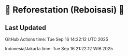 
# 🌳 Reforestation (Reboisasi) 🌲

## Last Updated

GitHub Actions time: Tue Sep 16 14:22:12 UTC 2025

Indonesia/Jakarta time: Tue Sep 16 21:22:12 WIB 2025

